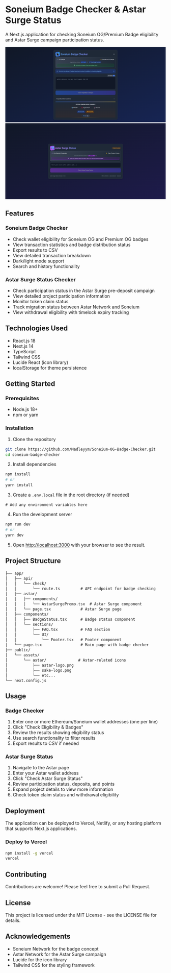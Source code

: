 # Soneium Badge Checker & Astar Surge Status

A Next.js application for checking Soneium OG/Premium Badge eligibility and Astar Surge campaign participation status.

![Soneium Badge Checker](public/screenshot-badge-checker.png)
![Astar Surge Status](public/screenshot-astar-surge.png)

## Features

### Soneium Badge Checker
- Check wallet eligibility for Soneium OG and Premium OG badges
- View transaction statistics and badge distribution status
- Export results to CSV
- View detailed transaction breakdown
- Dark/light mode support
- Search and history functionality

### Astar Surge Status Checker
- Check participation status in the Astar Surge pre-deposit campaign
- View detailed project participation information
- Monitor token claim status
- Track migration status between Astar Network and Soneium
- View withdrawal eligibility with timelock expiry tracking

## Technologies Used

- React.js 18
- Next.js 14
- TypeScript
- Tailwind CSS
- Lucide React (icon library)
- localStorage for theme persistence

## Getting Started

### Prerequisites

- Node.js 18+ 
- npm or yarn

### Installation

1. Clone the repository
```bash
git clone https://github.com/Madleyym/Soneium-OG-Badge-Checker.git
cd soneium-badge-checker
```

2. Install dependencies
```bash
npm install
# or
yarn install
```

3. Create a `.env.local` file in the root directory (if needed)
```
# Add any environment variables here
```

4. Run the development server
```bash
npm run dev
# or
yarn dev
```

5. Open [http://localhost:3000](http://localhost:3000) with your browser to see the result.

## Project Structure

```
├── app/
│   ├── api/
│   │   └── check/
│   │       └── route.ts         # API endpoint for badge checking
│   ├── astar/
│   │   ├── components/
│   │   │   └── AstarSurgePromo.tsx  # Astar Surge component
│   │   └── page.tsx             # Astar Surge page
│   ├── components/
│   │   ├── BadgeStatus.tsx      # Badge status component
│   │   └── sections/
│   │       ├── FAQ.tsx          # FAQ section
│   │       └── UI/
│   │           └── Footer.tsx   # Footer component
│   └── page.tsx                 # Main page with badge checker
├── public/
│   └── assets/
│       └── astar/              # Astar-related icons
│           ├── astar-logo.png
│           ├── sake-logo.png
│           └── etc...
└── next.config.js
```

## Usage

### Badge Checker

1. Enter one or more Ethereum/Soneium wallet addresses (one per line)
2. Click "Check Eligibility & Badges"
3. Review the results showing eligibility status
4. Use search functionality to filter results
5. Export results to CSV if needed

### Astar Surge Status

1. Navigate to the Astar page
2. Enter your Astar wallet address
3. Click "Check Astar Surge Status"
4. Review participation status, deposits, and points
5. Expand project details to view more information
6. Check token claim status and withdrawal eligibility

## Deployment

The application can be deployed to Vercel, Netlify, or any hosting platform that supports Next.js applications.

### Deploy to Vercel

```bash
npm install -g vercel
vercel
```

## Contributing

Contributions are welcome! Please feel free to submit a Pull Request.

## License

This project is licensed under the MIT License - see the LICENSE file for details.

## Acknowledgements

- Soneium Network for the badge concept
- Astar Network for the Astar Surge campaign
- Lucide for the icon library
- Tailwind CSS for the styling framework